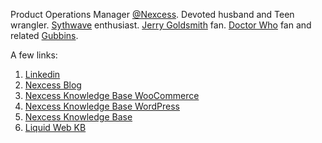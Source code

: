Product Operations Manager [@Nexcess](https://github.com/nexcess). Devoted husband and Teen wrangler. [Sythwave](https://en.wikipedia.org/wiki/Synthwave) enthusiast. [Jerry Goldsmith](https://www.imdb.com/name/nm0000025/) fan. [Doctor Who](https://www.bbc.co.uk/programmes/b006q2x0) fan and related [Gubbins](https://www.merriam-webster.com/dictionary/gubbins).

A few links:
1. [Linkedin](https://www.linkedin.com/in/lukecavanagh/)
2. [Nexcess Blog](https://blog.nexcess.net/author/lcavanagh/)
3. [Nexcess Knowledge Base WooCommerce](https://www.nexcess.net/help/tag/woocommerce/)
4. [Nexcess Knowledge Base WordPress](https://www.nexcess.net/help/tag/wordpress/)
5. [Nexcess Knowledge Base](https://www.nexcess.net/help/author/lcavanagh/)
6. [Liquid Web KB](https://www.liquidweb.com/kb/author/lcavanagh/)
